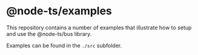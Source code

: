 # @node-ts/examples

This repository contains a number of examples that illustrate how to setup and use the @node-ts/bus library.

Examples can be found in the `./src` subfolder.
